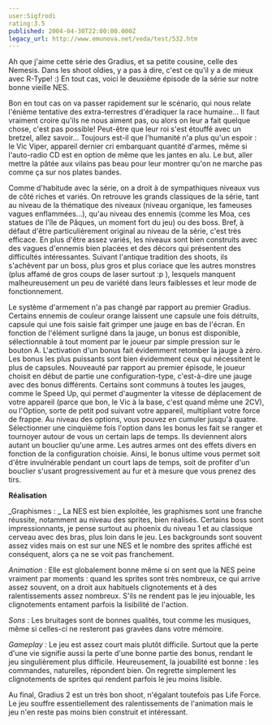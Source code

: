 ```yaml
---
user:Sigfrodi
rating:3.5
published: 2004-04-30T22:00:00.000Z
legacy_url: http://www.emunova.net/veda/test/532.htm
---
```

Ah que j'aime cette série des Gradius, et sa petite cousine, celle des Nemesis. Dans les shoot oldies, y a pas à dire, c'est ce qu'il y a de mieux avec R-Type! :) En tout cas, voici le deuxième épisode de la série sur notre bonne vieille NES.  

  

Bon en tout cas on va passer rapidement sur le scénario, qui nous relate l'énième tentative des extra-terrestres d'éradiquer la race humaine... Il faut vraiment croire qu'ils ne nous aiment pas, ou alors on leur a fait quelque chose, c'est pas possible! Peut-être que leur roi s'est étouffé avec un bretzel, allez savoir... Toujours est-il que l'humanité n'a plus qu'un espoir : le Vic Viper, appareil dernier cri embarquant quantité d'armes, même si l'auto-radio CD est en option de même que les jantes en alu. Le but, aller mettre la pâtée aux vilains pas beau pour leur montrer qu'on ne marche pas comme ça sur nos plates bandes.  

  

Comme d'habitude avec la série, on a droit à de sympathiques niveaux vus de côté riches et variés. On retrouve les grands classiques de la série, tant au niveau de la thématique des niveaux (niveau organique, les fameuses vagues enflammées...), qu'au niveau des ennemis (comme les Moa, ces statues de l'île de Pâques, un moment fort du jeu) ou des boss. Bref, à défaut d'être particulièrement original au niveau de la série, c'est très efficace. En plus d'être assez variés, les niveaux sont bien construits avec des vagues d'ennemis bien placées et des décors qui présentent des difficultés intéressantes. Suivant l'antique tradition des shoots, ils s'achèvent par un boss, plus gros et plus coriace que les autres monstres (plus affamé de gros coups de laser surtout :p ), lesquels manquent malheureusement un peu de variété dans leurs faiblesses et leur mode de fonctionnement.  

  

Le système d'armement n'a pas changé par rapport au premier Gradius. Certains ennemis de couleur orange laissent une capsule une fois détruits, capsule qui une fois saisie fait grimper une jauge en bas de l'écran. En fonction de l'élément surligné dans la jauge, un bonus est disponible, sélectionnable à tout moment par le joueur par simple pression sur le bouton A. L'activation d'un bonus fait évidemment retomber la jauge à zéro. Les bonus les plus puissants sont bien évidemment ceux qui nécessitent le plus de capsules. Nouveauté par rapport au premier épisode, le joueur choisit en début de partie une configuration-type, c'est-à-dire une jauge avec des bonus différents. Certains sont communs à toutes les jauges, comme le Speed Up, qui permet d'augmenter la vitesse de déplacement de votre appareil (parce que bon, le Vic à la base, c'est quand même une 2CV), ou l'Option, sorte de petit pod suivant votre appareil, multipliant votre force de frappe. Au niveau des options, vous pouvez en cumuler jusqu'à quatre. Sélectionner une cinquième fois l'option dans les bonus les fait se ranger et tournoyer autour de vous un certain laps de temps. Ils deviennent alors autant un bouclier qu'une arme. Les autres armes ont des effets divers en fonction de la configuration choisie. Ainsi, le bonus ultime vous permet soit d'être invulnérable pendant un court laps de temps, soit de profiter d'un bouclier s'usant progressivement au fur et à mesure que vous prenez des tirs.  

  

**Réalisation**  

  

_Graphismes : _ La NES est bien exploitée, les graphismes sont une franche réussite, notamment au niveau des sprites, bien réalisés. Certains boss sont impressionnants, je pense surtout au phoenix du niveau 1 et au classique cerveau avec des bras, plus loin dans le jeu. Les backgrounds sont souvent assez vides mais on est sur une NES et le nombre des sprites affiché est conséquent, alors ça ne se voit pas franchement.  

  

_Animation :_ Elle est globalement bonne même si on sent que la NES peine vraiment par moments : quand les sprites sont très nombreux, ce qui arrive assez souvent, on a droit aux habituels clignotements et à des ralentissements assez nombreux. S'ils ne rendent pas le jeu injouable, les clignotements entament parfois la lisibilité de l'action.  

  

_Sons :_ Les bruitages sont de bonnes qualités, tout comme les musiques, même si celles-ci ne resteront pas gravées dans votre mémoire.  

  

_Gameplay :_ Le jeu est assez court mais plutôt difficile. Surtout que la perte d'une vie signifie aussi la perte d'une bonne partie des bonus, rendant le jeu singulièrement plus difficile. Heureusement, la jouabilité est bonne : les commandes, naturelles, répondent bien. On regrette simplement les clignotements de sprites qui rendent parfois le jeu moins lisible.  

  

Au final, Gradius 2 est un très bon shoot, n'égalant toutefois pas Life Force. Le jeu souffre essentiellement des ralentissements de l'animation mais le jeu n'en reste pas moins bien construit et intéressant.